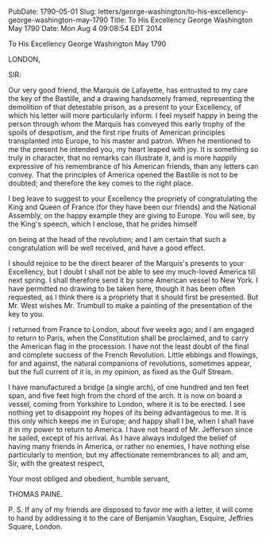 PubDate: 1790-05-01
Slug: letters/george-washington/to-his-excellency-george-washington-may-1790
Title: To His Excellency George Washington  May 1790
Date: Mon Aug  4 09:08:54 EDT 2014

   To His Excellency George Washington  May 1790

   LONDON,

   SIR:

   Our very good friend, the Marquis de Lafayette, has entrusted to my care
   the key of the Bastille, and a drawing handsomely framed, representing the
   demolition of that detestable prison, as a present to your Excellency, of
   which his letter will more particularly inform. I feel myself happy in
   being the person through whom the Marquis has conveyed this early trophy
   of the spoils of despotism, and the first ripe fruits of American
   principles transplanted into Europe, to his master and patron. When he
   mentioned to me the present he intended you, my heart leaped with joy. It
   is something so truly in character, that no remarks can illustrate it, and
   is more happily expressive of his remembrance of his American friends,
   than any letters can convey. That the principles of America opened the
   Bastille is not to be doubted; and therefore the key comes to the right
   place.

   I beg leave to suggest to your Excellency the propriety of congratulating
   the King and Queen of France (for they have been our friends) and the
   National Assembly, on the happy example they are giving to Europe. You
   will see, by the King's speech, which I enclose, that he prides himself

   on being at the head of the revolution; and I am certain that such a
   congratulation will be well received, and have a good effect.

   I should rejoice to be the direct bearer of the Marquis's presents to your
   Excellency, but I doubt I shall not be able to see my much-loved America
   till next spring. I shall therefore send it by some American vessel to New
   York. I have permitted no drawing to be taken here, though it has been
   often requested, as I think there is a propriety that it should first be
   presented. But Mr. West wishes Mr. Trumbull to make a painting of the
   presentation of the key to you.

   I returned from France to London, about five weeks ago; and I am engaged
   to return to Paris, when the Constitution shall be proclaimed, and to
   carry the American flag in the procession. I have not the least doubt of
   the final and complete success of the French Revolution. Little ebbings
   and flowings, for and against, the natural companions of revolutions,
   sometimes appear, but the full current of it is, in my opinion, as fixed
   as the Gulf Stream.

   I have manufactured a bridge (a single arch), of one hundred and ten feet
   span, and five feet high from the chord of the arch. It is now on board a
   vessel, coming from Yorkshire to London, where it is to be erected. I see
   nothing yet to disappoint my hopes of its being advantageous to me. It is
   this only which keeps me in Europe; and happy shall I be, when I shall
   have it in my power to return to America. I have not heard of Mr.
   Jefferson since he sailed, except of his arrival. As I have always
   indulged the belief of having many friends in America, or rather no
   enemies, I have nothing else particularly to mention, but my affectionate
   remembrances to all; and am, Sir, with the greatest respect,

   Your most obliged and obedient, humble servant,

   THOMAS PAINE.

   P. S. If any of my friends are disposed to favor me with a letter, it will
   come to hand by addressing it to the care of Benjamin Vaughan, Esquire,
   Jeffries Square, London.


